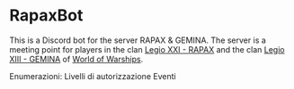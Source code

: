 # RapaxBot

This is a Discord bot for the server RAPAX & GEMINA.
The server is a meeting point for players in the clan [Legio XXI - RAPAX](https://clans.worldofwarships.eu/clan-profile/500183314?source=search) and the clan [Legio XIII - GEMINA](https://clans.worldofwarships.eu/clan-profile/500140251?source=search) of [World of Warships](https://worldofwarships.eu/it/content/game/).

Enumerazioni:
Livelli di autorizzazione
Eventi